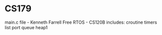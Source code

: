 # CS179
main.c file - Kenneth Farrell
Free RTOS - CS120B
  includes: croutine
            timers 
            list 
            port 
            queue
            heap1
